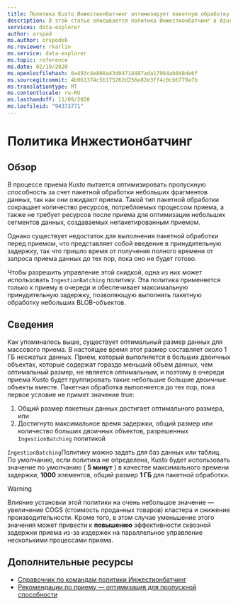 ```yaml
---
title: Политика Kusto Инжестионбатчинг оптимизирует пакетную обработку обозреватель данных Azure
description: В этой статье описывается политика Инжестионбатчинг в Azure обозреватель данных.
services: data-explorer
author: orspod
ms.author: orspodek
ms.reviewer: rkarlin
ms.service: data-explorer
ms.topic: reference
ms.date: 02/19/2020
ms.openlocfilehash: 0a493c4e808a43d04714487ada17964ab048de6f
ms.sourcegitcommit: 4b061374c5b175262d256e82e3ff4c0cbb779a7b
ms.translationtype: MT
ms.contentlocale: ru-RU
ms.lasthandoff: 11/09/2020
ms.locfileid: "94373771"
---
```

# <a name="ingestionbatching-policy"></a>Политика Инжестионбатчинг

## <a name="overview"></a>Обзор

В процессе приема Kusto пытается оптимизировать пропускную способность за счет пакетной обработки небольших фрагментов данных, так как они ожидают приема.
Такой тип пакетной обработки сокращает количество ресурсов, потребляемых процессом приема, а также не требует ресурсов после приема для оптимизации небольших сегментов данных, создаваемых непакетированным приемом.

Однако существует недостаток для выполнения пакетной обработки перед приемом, что представляет собой введение в принудительную задержку, так что пришло время от получения полного времени от запроса приема данных до тех пор, пока оно не будет готово.

Чтобы разрешить управление этой скидкой, одна из них может использовать `IngestionBatching` политику.
Эта политика применяется только к приему в очереди и обеспечивает максимальную принудительную задержку, позволяющую выполнять пакетную обработку небольших BLOB-объектов.

## <a name="details"></a>Сведения

Как упоминалось выше, существует оптимальный размер данных для массового приема.
В настоящее время этот размер составляет около 1 ГБ несжатых данных. Прием, который выполняется в больших двоичных объектах, которые содержат гораздо меньший объем данных, чем оптимальный размер, не является оптимальным, и поэтому в очереди приема Kusto будет группировать такие небольшие большие двоичные объекты вместе. Пакетная обработка выполняется до тех пор, пока первое условие не примет значение true:

1. Общий размер пакетных данных достигает оптимального размера, или
2. Достигнуто максимальное время задержки, общий размер или количество больших двоичных объектов, разрешенных `IngestionBatching` политикой

`IngestionBatching`Политику можно задать для баз данных или таблиц. По умолчанию, если политика не определена, Kusto будет использовать значение по умолчанию ( **5 минут** ) в качестве максимального времени задержки, **1000** элементов, общий размер **1 ГБ** для пакетной обработки.

> [!WARNING]
> Влияние установки этой политики на очень небольшое значение — увеличение COGS (стоимость проданных товаров) кластера и снижение производительности. Кроме того, в этом случае уменьшение этого значения может привести к **повышению** эффективности сквозной задержки приема из-за издержек на параллельное управление несколькими процессами приема.

## <a name="additional-resources"></a>Дополнительные ресурсы

* [Справочник по командам политики Инжестионбатчинг](../management/batching-policy.md)
* [Рекомендации по приему — оптимизация для пропускной способности](../api/netfx/kusto-ingest-best-practices.md#optimizing-for-throughput)
